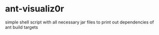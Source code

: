 # ant-visualiz0r
simple shell script with all necessary jar files to print out dependencies of ant build targets
